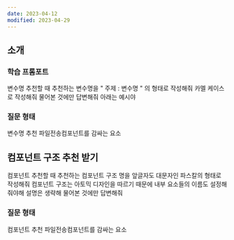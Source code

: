 ```yaml
---
date: 2023-04-12
modified: 2023-04-29
---
```


## 소개

### 학습 프롬포트

변수명 추천할 때
추천하는 변수명을 " 주제 : 변수명 " 의 형태로 작성해줘
카멜 케이스로 작성해줘
물어본 것에만 답변해줘
아래는 예시야

### 질문 형태

변수명 추천 파일전송컴포넌트를 감싸는 요소

## 컴포넌트 구조 추천 받기

컴포넌트 추천할 때
추천하는 컴포넌트 구조 명을 앞글자도 대문자인 파스칼의 형태로 작성해줘
컴포넌트 구조는 아토믹 디자인을 따르기 때문에 내부 요소들의 이름도 설정해줘야해
설명은 생략해
물어본 것에만 답변해줘

### 질문 형태

컴포넌트 추천 파일전송컴포넌트를 감싸는 요소
